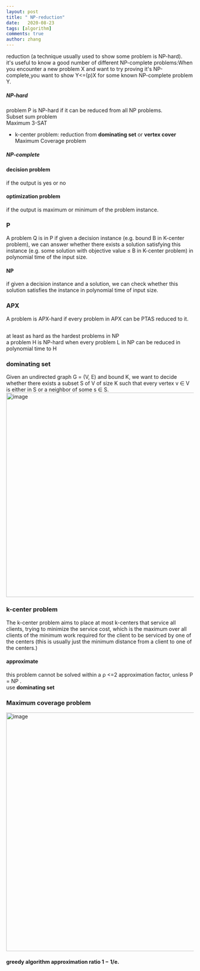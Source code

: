 ```yaml
---
layout: post
title: " NP-reduction"
date:   2020-08-23
tags: [algorithm]
comments: true
author: zhang
---
```


reduction (a technique usually used to show some problem is NP-hard).   
it's useful to know a good number of different NP-complete problems:When you encounter a new problem X and want to try proving it's NP-complete,you want to show Y<=(p)X for some known NP-complete problem Y.  
##### NP-hard
problem P is NP-hard if it can be reduced from all NP problems.   
Subset sum problem  
Maximum 3-SAT  
- k-center problem: reduction from **dominating set** or **vertex cover**  
Maximum Coverage problem  
##### NP-complete 

#### decision problem
if the output is yes or no
#### optimization problem
if the output is maximum or minimum of the problem instance.  
### P
A problem Q is in
P if given a decision instance (e.g. bound B in K-center problem), we can answer whether there
exists a solution satisfying this instance (e.g. some solution with objective value ≤ B in K-center
problem) in polynomial time of the input size. 
#### NP
if given a decision instance and a solution, we can check whether this solution
satisfies the instance in polynomial time of input size.

### APX
A problem is APX-hard if every problem in APX can be PTAS reduced to it.  
## 
at least as hard as the hardest problems in NP  
a problem H is NP-hard when every problem L in NP can be reduced in polynomial time to H  
### dominating set
Given an undirected graph G = (V, E) and
bound K, we want to decide whether there exists a subset S of V of size K such that every vertex
v ∈ V is either in S or a neighbor of some s ∈ S.  
<img width="549" alt="image" src="https://github.com/zhang-mickey/zhang-mickey.github.io/assets/145342600/71421ca5-6026-44fe-b040-ef65da5f193e">

### k-center problem
The k-center problem aims to place at most k-centers that service
all clients, trying to minimize the service cost, which is the maximum over all
clients of the minimum work required for the client to be serviced by one of the
centers (this is usually just the minimum distance from a client to one of the
centers.)
#### approximate
this problem cannot be solved within a ρ <=2 approximation factor, unless P = NP .   
use **dominating set**  
### Maximum coverage problem  
<img width="641" alt="image" src="https://github.com/zhang-mickey/zhang-mickey.github.io/assets/145342600/200b02a3-d0aa-474e-ab23-cf16bcf99c25">  

#### greedy algorithm approximation ratio 1 − 1/e.

